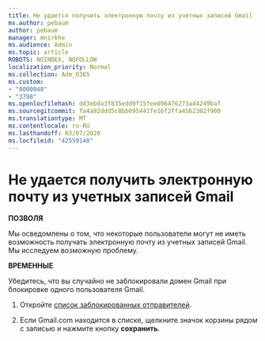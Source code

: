 ```yaml
---
title: Не удается получить электронную почту из учетных записей Gmail
ms.author: pebaum
author: pebaum
manager: mnirkhe
ms.audience: Admin
ms.topic: article
ROBOTS: NOINDEX, NOFOLLOW
localization_priority: Normal
ms.collection: Adm_O365
ms.custom:
- "8000048"
- "3798"
ms.openlocfilehash: dd3ebda3f835edd9f15fee096476273ad4249baf
ms.sourcegitcommit: fa4a92ddd5c8bb695441fe16f2ffa4562382f900
ms.translationtype: MT
ms.contentlocale: ru-RU
ms.lasthandoff: 03/07/2020
ms.locfileid: "42559140"
---
```

# <a name="unable-to-receive-email-from-gmail-accounts"></a>Не удается получить электронную почту из учетных записей Gmail

**ПОЗВОЛЯ**

Мы осведомлены о том, что некоторые пользователи могут не иметь возможность получать электронную почту из учетных записей Gmail. Мы исследуем возможную проблему.

**ВРЕМЕННЫЕ**

Убедитесь, что вы случайно не заблокировали домен Gmail при блокировке одного пользователя Gmail.

1. Откройте [список заблокированных отправителей](https://go.microsoft.com/fwlink/?linkid=2121010).

2. Если Gmail.com находится в списке, щелкните значок корзины рядом с записью и нажмите кнопку **сохранить**.
